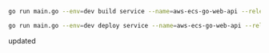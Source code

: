 


```bash
go run main.go --env=dev build service --name=aws-ecs-go-web-api --release-tag=testv1 --dry-run=false
```

```bash
go run main.go --env=dev deploy service --name=aws-ecs-go-web-api --release-tag=testv1 --dry-run=false
```

updated
